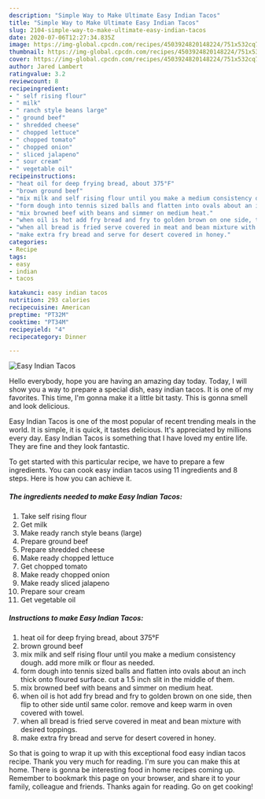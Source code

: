 ```yaml
---
description: "Simple Way to Make Ultimate Easy Indian Tacos"
title: "Simple Way to Make Ultimate Easy Indian Tacos"
slug: 2104-simple-way-to-make-ultimate-easy-indian-tacos
date: 2020-07-06T12:27:34.835Z
image: https://img-global.cpcdn.com/recipes/4503924820148224/751x532cq70/easy-indian-tacos-recipe-main-photo.jpg
thumbnail: https://img-global.cpcdn.com/recipes/4503924820148224/751x532cq70/easy-indian-tacos-recipe-main-photo.jpg
cover: https://img-global.cpcdn.com/recipes/4503924820148224/751x532cq70/easy-indian-tacos-recipe-main-photo.jpg
author: Jared Lambert
ratingvalue: 3.2
reviewcount: 8
recipeingredient:
- " self rising flour"
- " milk"
- " ranch style beans large"
- " ground beef"
- " shredded cheese"
- " chopped lettuce"
- " chopped tomato"
- " chopped onion"
- " sliced jalapeno"
- " sour cream"
- " vegetable oil"
recipeinstructions:
- "heat oil for deep frying bread, about 375°F"
- "brown ground beef"
- "mix milk and self rising flour until you make a medium consistency dough. add more milk or flour as needed."
- "form dough into tennis sized balls and flatten into ovals about an inch thick onto floured surface. cut a 1.5 inch slit in the middle of them."
- "mix browned beef with beans and simmer on medium heat."
- "when oil is hot add fry bread and fry to golden brown on one side, then flip to other side until same color. remove and keep warm in oven covered with towel."
- "when all bread is fried serve covered in meat and bean mixture with desired toppings."
- "make extra fry bread and serve for desert covered in honey."
categories:
- Recipe
tags:
- easy
- indian
- tacos

katakunci: easy indian tacos 
nutrition: 293 calories
recipecuisine: American
preptime: "PT32M"
cooktime: "PT34M"
recipeyield: "4"
recipecategory: Dinner

---
```



![Easy Indian Tacos](https://img-global.cpcdn.com/recipes/4503924820148224/751x532cq70/easy-indian-tacos-recipe-main-photo.jpg)

Hello everybody, hope you are having an amazing day today. Today, I will show you a way to prepare a special dish, easy indian tacos. It is one of my favorites. This time, I'm gonna make it a little bit tasty. This is gonna smell and look delicious.

Easy Indian Tacos is one of the most popular of recent trending meals in the world. It is simple, it is quick, it tastes delicious. It's appreciated by millions every day. Easy Indian Tacos is something that I have loved my entire life. They are fine and they look fantastic.




To get started with this particular recipe, we have to prepare a few ingredients. You can cook easy indian tacos using 11 ingredients and 8 steps. Here is how you can achieve it.

<!--inarticleads1-->

##### The ingredients needed to make Easy Indian Tacos:

1. Take  self rising flour
1. Get  milk
1. Make ready  ranch style beans (large)
1. Prepare  ground beef
1. Prepare  shredded cheese
1. Make ready  chopped lettuce
1. Get  chopped tomato
1. Make ready  chopped onion
1. Make ready  sliced jalapeno
1. Prepare  sour cream
1. Get  vegetable oil




<!--inarticleads2-->

##### Instructions to make Easy Indian Tacos:

1. heat oil for deep frying bread, about 375°F
1. brown ground beef
1. mix milk and self rising flour until you make a medium consistency dough. add more milk or flour as needed.
1. form dough into tennis sized balls and flatten into ovals about an inch thick onto floured surface. cut a 1.5 inch slit in the middle of them.
1. mix browned beef with beans and simmer on medium heat.
1. when oil is hot add fry bread and fry to golden brown on one side, then flip to other side until same color. remove and keep warm in oven covered with towel.
1. when all bread is fried serve covered in meat and bean mixture with desired toppings.
1. make extra fry bread and serve for desert covered in honey.




So that is going to wrap it up with this exceptional food easy indian tacos recipe. Thank you very much for reading. I'm sure you can make this at home. There is gonna be interesting food in home recipes coming up. Remember to bookmark this page on your browser, and share it to your family, colleague and friends. Thanks again for reading. Go on get cooking!
